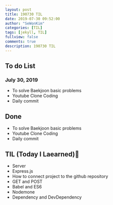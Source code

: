 ```yaml
---
layout: post
title: 190730 TIL
date: 2019-07-30 09:52:00
author: "SeWonKim"
categories: [TIL]
tags: [jekyll, TIL]
fullview: false
comments: true
description: 190730 TIL
---
```



## To do List 
### July 30, 2019
* To solve Baekjoon basic problems
* Youtube Clone Coding
* Daily commit


## Done 
* To solve Baekjoon basic problems
* Youtube Clone Coding
* Daily commit

## TIL (Today I Laearned)🤔
* Server
* Express.js
* How to connect project to the github repository
* GET and POST
* Babel and ES6
* Nodemone
* Dependency and DevDependency
